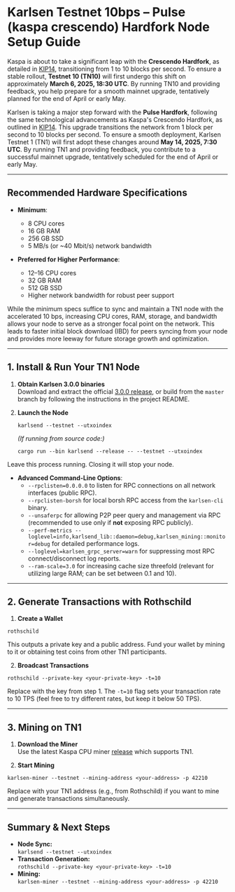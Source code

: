 # Karlsen Testnet 10bps – Pulse (kaspa crescendo) Hardfork Node Setup Guide


Kaspa is about to take a significant leap with the **Crescendo Hardfork**, as detailed in [KIP14](https://github.com/kaspanet/kips/blob/master/kip-0014.md), transitioning from 1 to 10 blocks per second. To ensure a stable rollout, **Testnet 10 (TN10)** will first undergo this shift on approximately **March 6, 2025, 18:30 UTC**. By running TN10 and providing feedback, you help prepare for a smooth mainnet upgrade, tentatively planned for the end of April or early May.

Karlsen is taking a major step forward with the **Pulse Hardfork**, following the same technological advancements as Kaspa's Crescendo Hardfork, as outlined in [KIP14](https://github.com/kaspanet/kips/blob/master/kip-0014.md). This upgrade transitions the network from 1 block per second to 10 blocks per second. To ensure a smooth deployment, Karlsen Testnet 1 (TN1) will first adopt these changes around **May 14, 2025, 7:30 UTC**. By running TN1 and providing feedback, you contribute to a successful mainnet upgrade, tentatively scheduled for the end of April or early May.

---

## Recommended Hardware Specifications

- **Minimum**:  
  - 8 CPU cores  
  - 16 GB RAM  
  - 256 GB SSD  
  - 5 MB/s (or ~40 Mbit/s) network bandwidth

- **Preferred for Higher Performance**:  
  - 12–16 CPU cores  
  - 32 GB RAM  
  - 512 GB SSD  
  - Higher network bandwidth for robust peer support

While the minimum specs suffice to sync and maintain a TN1 node with the accelerated 10 bps, increasing CPU cores, RAM, storage, and bandwidth allows your node to serve as a stronger focal point on the network. This leads to faster initial block download (IBD) for peers syncing from your node and provides more leeway for future storage growth and optimization.


---

## 1. Install & Run Your TN1 Node

1. **Obtain Karlsen 3.0.0 binaries**  
   Download and extract the official [3.0.0 release](https://github.com/karlsen-network/rusty-karlsen/releases/tag/v3.0.0), or build from the `master` branch by following the instructions in the project README.

2. **Launch the Node**

   ```
   karlsend --testnet --utxoindex
   ```

   *(If running from source code:)*  
   ```
   cargo run --bin karlsend --release -- --testnet --utxoindex
   ```

Leave this process running. Closing it will stop your node.

- **Advanced Command-Line Options**:
  - `--rpclisten=0.0.0.0` to listen for RPC connections on all network interfaces (public RPC).
  - `--rpclisten-borsh` for local borsh RPC access from the `karlsen-cli` binary.
  - `--unsaferpc` for allowing P2P peer query and management via RPC (recommended to use only if **not** exposing RPC publicly).
  - `--perf-metrics --loglevel=info,karlsend_lib::daemon=debug,karlsen_mining::monitor=debug` for detailed performance logs.
  - `--loglevel=karlsen_grpc_server=warn` for suppressing most RPC connect/disconnect log reports.
  - `--ram-scale=3.0` for increasing cache size threefold (relevant for utilizing large RAM; can be set between 0.1 and 10).

---

## 2. Generate Transactions with Rothschild

1. **Create a Wallet**
  ```
  rothschild
  ```

   This outputs a private key and a public address. Fund your wallet by mining to it or obtaining test coins from other TN1 participants.

2. **Broadcast Transactions**  
  ```
  rothschild --private-key <your-private-key> -t=10
  ```

   Replace <your-private-key> with the key from step 1. The `-t=10` flag sets your transaction rate to 10 TPS (feel free to try different rates, but keep it below 50 TPS).

---

## 3. Mining on TN1

1. **Download the Miner**  
   Use the latest Kaspa CPU miner [release](https://github.com/karlsen-network/karlsen-miner/releases/latest) which supports TN1.

2. **Start Mining**  
  ```
  karlsen-miner --testnet --mining-address <your-address> -p 42210
  ```

   Replace <your-address> with your TN1 address (e.g., from Rothschild) if you want to mine and generate transactions simultaneously.

---

## Summary & Next Steps

- **Node Sync:**  
  `karlsend --testnet --utxoindex`
- **Transaction Generation:**  
  `rothschild --private-key <your-private-key> -t=10`
- **Mining:**  
  `karlsen-miner --testnet --mining-address <your-address> -p 42210`  
